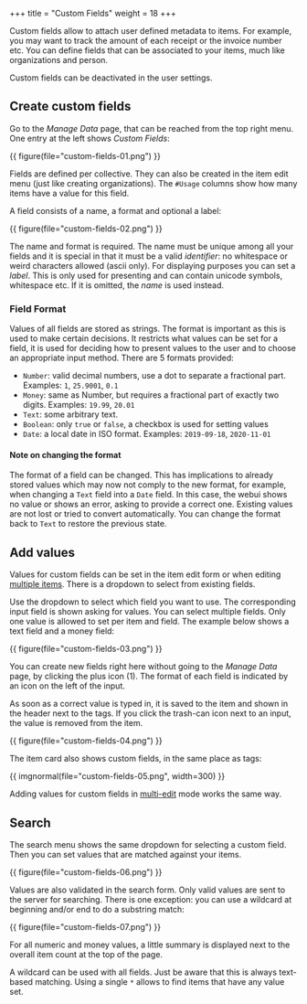 +++
title = "Custom Fields"
weight = 18
+++

Custom fields allow to attach user defined metadata to items. For
example, you may want to track the amount of each receipt or the
invoice number etc. You can define fields that can be associated to
your items, much like organizations and person.

Custom fields can be deactivated in the user settings.

## Create custom fields

Go to the _Manage Data_ page, that can be reached from the top right
menu. One entry at the left shows _Custom Fields_:

{{ figure(file="custom-fields-01.png") }}

Fields are defined per collective. They can also be created in the
item edit menu (just like creating organizations). The `#Usage`
columns show how many items have a value for this field.

A field consists of a name, a format and optional a label:

{{ figure(file="custom-fields-02.png") }}

The name and format is required. The name must be unique among all
your fields and it is special in that it must be a valid _identifier_:
no whitespace or weird characters allowed (ascii only). For displaying
purposes you can set a _label_. This is only used for presenting and
can contain unicode symbols, whitespace etc. If it is omitted, the
_name_ is used instead.

### Field Format

Values of all fields are stored as strings. The format is important as
this is used to make certain decisions. It restricts what values can
be set for a field, it is used for deciding how to present values to
the user and to choose an appropriate input method. There are 5
formats provided:

- `Number`: valid decimal numbers, use a dot to separate a fractional
  part. Examples: `1`, `25.9001`, `0.1`
- `Money`: same as Number, but requires a fractional part of exactly
  two digits. Examples: `19.99`, `20.01`
- `Text`: some arbitrary text.
- `Boolean`: only `true` or `false`, a checkbox is used for setting
  values
- `Date`: a local date in ISO format. Examples: `2019-09-18`,
  `2020-11-01`


#### Note on changing the format

The format of a field can be changed. This has implications to already
stored values which may now not comply to the new format, for example,
when changing a `Text` field into a `Date` field. In this case, the
webui shows no value or shows an error, asking to provide a correct
one. Existing values are not lost or tried to convert automatically.
You can change the format back to `Text` to restore the previous
state.


## Add values

Values for custom fields can be set in the item edit form or when
editing [multiple items](@/docs/webapp/multiedit.md). There is a
dropdown to select from existing fields.

Use the dropdown to select which field you want to use. The
corresponding input field is shown asking for values. You can select
multiple fields. Only one value is allowed to set per item and field.
The example below shows a text field and a money field:

<div class="columns is-centered">
    <div class="column">
    {{ figure(file="custom-fields-03.png") }}
    </div>
</div>

You can create new fields right here without going to the _Manage
Data_ page, by clicking the plus icon (1). The format of each field is
indicated by an icon on the left of the input.

As soon as a correct value is typed in, it is saved to the item and
shown in the header next to the tags. If you click the trash-can icon
next to an input, the value is removed from the item.

{{ figure(file="custom-fields-04.png") }}

The item card also shows custom fields, in the same place as tags:

<div class="columns is-centered">
    <div class="column is-one-quarter">
    {{ imgnormal(file="custom-fields-05.png", width=300) }}
    </div>
</div>

Adding values for custom fields in
[multi-edit](@/docs/webapp/multiedit.md) mode works the same way.


## Search

The search menu shows the same dropdown for selecting a custom field.
Then you can set values that are matched against your items.

<div class="columns is-centered">
    <div class="column">
    {{ figure(file="custom-fields-06.png") }}
    </div>
</div>

Values are also validated in the search form. Only valid values are
sent to the server for searching. There is one exception: you can use
a wildcard at beginning and/or end to do a substring match:

{{ figure(file="custom-fields-07.png") }}

For all numeric and money values, a little summary is displayed next
to the overall item count at the top of the page.

A wildcard can be used with all fields. Just be aware that this is
always text-based matching. Using a single `*` allows to find items
that have any value set.
